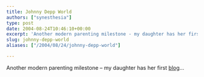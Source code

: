 ```yaml
---
title: Johnny Depp World
authors: ["synesthesia"]
type: post
date: 2004-08-24T10:46:10+00:00
excerpt: 'Another modern parenting milestone - my daughter has her first <a href="https://mildred-deppspage.blogspot.com/">blog</a>...'
slug: johnny-depp-world 
aliases: ["/2004/08/24/johnny-depp-world"]

---
```

Another modern parenting milestone &#8211; my daughter has her first [blog][1]&#8230;

 [1]: https://mildred-deppspage.blogspot.com/